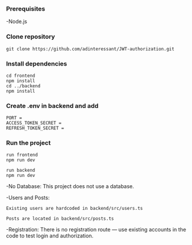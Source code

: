 ### Prerequisites

-Node.js

### Clone repository
    git clone https://github.com/adinteressant/JWT-authorization.git

### Install dependencies
    cd frontend
    npm install
    cd ../backend 
    npm install

### Create .env in backend and add
    PORT = 
    ACCESS_TOKEN_SECRET = 
    REFRESH_TOKEN_SECRET = 

### Run the project
    run frontend
    npm run dev

    run backend
    npm run dev

-No Database:
This project does not use a database.

-Users and Posts:

    Existing users are hardcoded in backend/src/users.ts

    Posts are located in backend/src/posts.ts

-Registration:
There is no registration route — use existing accounts in the code to test login and authorization.
